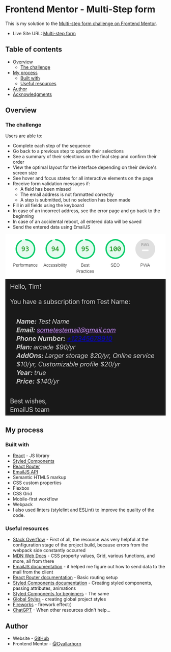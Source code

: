 # Frontend Mentor - Multi-Step form

This is my solution to the [Multi-step form challenge on Frontend Mentor](https://www.frontendmentor.io/challenges/multistep-form-YVAnSdqQBJ/hub).

- Live Site URL: [Multi-step form](https://gyallarhorn.github.io/frontend-mentor__multi-step-form/#)

## Table of contents

- [Overview](#overview)
  - [The challenge](#the-challenge)
- [My process](#my-process)
  - [Built with](#built-with)
  - [Useful resources](#useful-resources)
- [Author](#author)
- [Acknowledgments](#acknowledgments)

## Overview

### The challenge

Users are able to:

- Complete each step of the sequence
- Go back to a previous step to update their selections
- See a summary of their selections on the final step and confirm their order
- View the optimal layout for the interface depending on their device's screen size
- See hover and focus states for all interactive elements on the page
- Receive form validation messages if:
    - A field has been missed
    - The email address is not formatted correctly
    - A step is submitted, but no selection has been made
- Fill in all fields using the keyboard
- In case of an incorrect address, see the error page and go back to the beginning
- In case of an accidental reboot, all entered data will be saved
- Send the entered data using EmailJS 

![lighthouse score](https://github.com/Gyallarhorn/frontend-mentor__multi-step-form/blob/master/pictures/lighthouse.png?raw=true)
![EmailJS answer](https://github.com/Gyallarhorn/frontend-mentor__multi-step-form/blob/master/pictures/email.jpg?raw=true)

## My process

### Built with

- [React](https://reactjs.org/) - JS library
- [Styled Components](https://styled-components.com/)
- [React Router](https://reactrouter.com/en/main)
- [EmailJS API](https://www.emailjs.com/)
- Semantic HTML5 markup
- CSS custom properties
- Flexbox
- CSS Grid
- Mobile-first workflow
- Webpack
- I also used linters (stylelint and ESLint) to improve the quality of the code.

### Useful resources

- [Stack Overflow](https://stackoverflow.com/) - First of all, the resource was very helpful at the configuration stage of the project build, because errors from the webpack side constantly occurred
- [MDN Web Docs](https://developer.mozilla.org/ru/) -  CSS property values, Grid, various functions, and more, all from there
- [EmailJS documentation](https://www.emailjs.com/docs/) -  it helped me figure out how to send data to the mail from the client
- [React Router documentation](https://reactrouter.com/en/main/start/tutorial) -  Basic routing setup
- [Styled Components documentation](https://styled-components.com/docs/basics) -  Creating styled components, passing attributes, animations
- [Styled Components for beginners](https://dev.to/damkols/styled-components-for-beginners-23fg) -  The same
- [Global Styles](https://scalablecss.com/styled-components-global-styles/) -  creating global project styles
- [Fireworks](https://alvaromontoro.com/blog/68002/creating-a-firework-effect-with-css) -  firework effect:)
- [ChatGPT](https://chat.openai.com/) - When other resources didn't help...

## Author

- Website - [GitHub](https://github.com/Gyallarhorn)
- Frontend Mentor - [@Gyallarhorn](https://www.frontendmentor.io/profile/Gyallarhorn)
